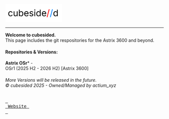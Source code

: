 <img src="https://raw.githubusercontent.com/cubesided/.github/refs/heads/main/profile/lgegit.png" alt="cubesided logo" width="180">
<hr>

**Welcome to cubesided.**<br>
This page includes the git respositories for the Astrix 3600 and beyond.

#### Repositories & Versions:
**Astrix OSr*** -<br>
OSr1 (2025 H2 - 2026 H2) [Astrix 3600]<br>
<!--OSr2 (2026 H1 - 2026 H2)<br>
OSr3 (2026 H2 - mid 2027)<br>

**cubesided Lazarus** -<br>
Release Candidate (2027)<br>
Suite [Service Pack] (mid 2027)<br>
Symphony [RC2] (2028)<br>
Symphony.Community [rc2.oss] (mid 2028)<br>
Austra [RC3/KR1] (2034)-->
<h6>More Versions will be released in the future.<br>© cubesided 2025 - Owned/Managed by actium_xyz</h6>


[<kbd> <br> Website <br> </kbd>](https://cubesided.net/)
